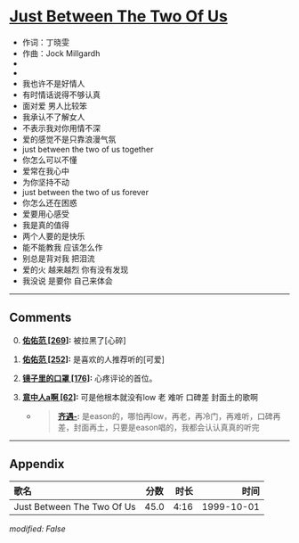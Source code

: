 # [Just Between The Two Of Us](https://music.163.com/song?id=67607)

* 作词：丁晓雯
* 作曲：Jock Millgardh
*
*
* 我也许不是好情人
* 有时情话说得不够认真
* 面对爱 男人比较笨
* 我承认不了解女人
* 不表示我对你用情不深
* 爱的感觉不是只靠浪漫气氛
* just between the two of us together
* 你怎么可以不懂
* 爱常在我心中
* 为你坚持不动
* just between the two of us forever
* 你怎么还在困惑
* 爱要用心感受
* 我是真的值得
* 两个人要的是快乐
* 能不能教我 应该怎么作
* 别总是背对我 把泪流
* 爱的火 越来越烈 你有没有发现
* 我没说 是要你 自己来体会


---

## Comments
0. **[佑佑范 \[269\]](https://music.163.com/#/user/home?id=6479222):** 被拉黑了[心碎]

1. **[佑佑范 \[252\]](https://music.163.com/#/user/home?id=6479222):** 是喜欢的人推荐听的[可爱]

2. **[镜子里的口罩 \[176\]](https://music.163.com/#/user/home?id=17690120):** 心疼评论的首位。

3. **[意中人a啊 \[62\]](https://music.163.com/#/user/home?id=481949028):** 可是他根本就没有low   老   难听  口碑差   封面土的歌啊
	* > **[齐遇-](https://music.163.com/#/user/home?id=341736105):** 是eason的，哪怕再low，再老，再冷门，再难听，口碑再差，封面再土，只要是eason唱的，我都会认认真真的听完



---

## Appendix

|歌名|分数|时长|时间|
|:---|:---:|---:|---:|
|Just Between The Two Of Us|45.0|4:16|1999-10-01

*modified: False*
